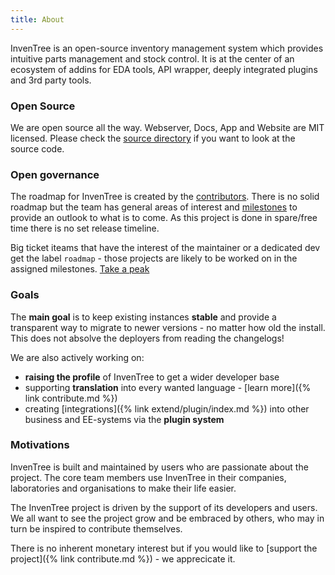 ```yaml
---
title: About
---
```

InvenTree is an open-source inventory management system which provides intuitive parts management and stock control.
It is at the center of an ecosystem of addins for EDA tools, API wrapper, deeply integrated plugins and 3rd party tools.

### Open Source
We are open source all the way. Webserver, Docs, App and Website are MIT licensed. Please check the [source directory](https://github.com/inventree/InvenTree/) if you want to look at the source code.

### Open governance
The roadmap for InvenTree is created by the [contributors](team). There is no solid roadmap but the team has general areas of interest and [milestones](https://github.com/inventree/InvenTree/milestones) to provide an outlook to what is to come. As this project is done in spare/free time there is no set release timeline.

Big ticket iteams that have the interest of the maintainer or a dedicated dev get the label `roadmap` - those projects are likely to be worked on in the assigned milestones. [Take a peak](https://github.com/inventree/InvenTree/issues?q=is%3Aissue+is%3Aopen+label%3Aroadmap)

### Goals

The **main goal** is to keep existing instances **stable** and provide a transparent way to migrate to newer versions - no matter how old the install. This does not absolve the deployers from reading the changelogs!

We are also actively working on:
- **raising the profile** of InvenTree to get a wider developer base
- supporting **translation** into every wanted language - [learn more]({% link contribute.md %})
- creating [integrations]({% link extend/plugin/index.md %}) into other business and EE-systems via the **plugin system**

### Motivations

InvenTree is built and maintained by users who are passionate about the project. The core team members use InvenTree in their companies, laboratories and organisations to make their life easier.

The InvenTree project is driven by the support of its developers and users. We all want to see the project grow and be embraced by others, who may in turn be inspired to contribute themselves.

There is no inherent monetary interest but if you would like to [support the project]({% link contribute.md %}) - we apprecicate it.
